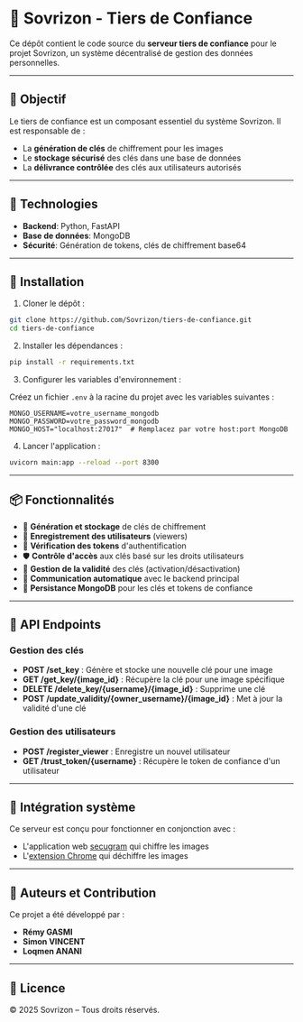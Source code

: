 # 🔐 Sovrizon - Tiers de Confiance

Ce dépôt contient le code source du **serveur tiers de confiance** pour le projet Sovrizon, un système décentralisé de gestion des données personnelles.

---

## 🎯 Objectif

Le tiers de confiance est un composant essentiel du système Sovrizon. Il est responsable de :
- La **génération de clés** de chiffrement pour les images
- Le **stockage sécurisé** des clés dans une base de données
- La **délivrance contrôlée** des clés aux utilisateurs autorisés

---

## 🧱 Technologies

- **Backend**: Python, FastAPI
- **Base de données**: MongoDB
- **Sécurité**: Génération de tokens, clés de chiffrement base64

---



## 🚀 Installation

1. Cloner le dépôt :

```bash
git clone https://github.com/Sovrizon/tiers-de-confiance.git
cd tiers-de-confiance
```

2. Installer les dépendances :

```bash
pip install -r requirements.txt
```

3. Configurer les variables d'environnement :

Créez un fichier `.env` à la racine du projet avec les variables suivantes :
```
MONGO_USERNAME=votre_username_mongodb
MONGO_PASSWORD=votre_password_mongodb
MONGO_HOST="localhost:27017"  # Remplacez par votre host:port MongoDB
```

4. Lancer l'application :

```bash
uvicorn main:app --reload --port 8300
```

---

## 📦 Fonctionnalités

- 🔑 **Génération et stockage** de clés de chiffrement
- 👤 **Enregistrement des utilisateurs** (viewers)
- 🔐 **Vérification des tokens** d'authentification
- 🛡️ **Contrôle d'accès** aux clés basé sur les droits utilisateurs
- 🚦 **Gestion de la validité** des clés (activation/désactivation)
- 🔄 **Communication automatique** avec le backend principal
- 💾 **Persistance MongoDB** pour les clés et tokens de confiance

---

## 🔌 API Endpoints

### Gestion des clés

- **POST /set_key** : Génère et stocke une nouvelle clé pour une image
- **GET /get_key/{image_id}** : Récupère la clé pour une image spécifique
- **DELETE /delete_key/{username}/{image_id}** : Supprime une clé
- **POST /update_validity/{owner_username}/{image_id}** : Met à jour la validité d'une clé

### Gestion des utilisateurs

- **POST /register_viewer** : Enregistre un nouvel utilisateur
- **GET /trust_token/{username}** : Récupère le token de confiance d'un utilisateur

---

## 🧩 Intégration système

Ce serveur est conçu pour fonctionner en conjonction avec :
- L'application web [secugram](https://github.com/Sovrizon/secugram) qui chiffre les images
- L'[extension Chrome](https://github.com/Sovrizon/extension) qui déchiffre les images

---

## 👥 Auteurs et Contribution

Ce projet a été développé par :
- **Rémy GASMI** 
- **Simon VINCENT** 
- **Loqmen ANANI** 


---

## 📄 Licence

© 2025 Sovrizon – Tous droits réservés.
